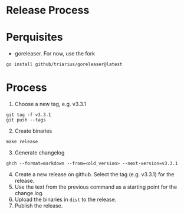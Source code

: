 Release Process
===

# Perquisites
- goreleaser. For now, use the fork
```shell
go install github/triarius/goreleaser@latest
```

# Process
1. Choose a new tag, e.g. v3.3.1
```shell
git tag -f v3.3.1
git push --tags
```
2. Create binaries
```shell
make release
```
3. Generate changelog
```
ghch --format=markdown --from=<old_version> --next-version=v3.3.1
```
4. Create a new release on github. Select the tag (e.g. v3.3.1) for the release.
5. Use the text from the previous command as a starting point for the change log.
6. Upload the binaries in `dist` to the release.
7. Publish the release.
